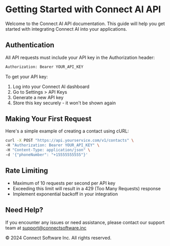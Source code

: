 # Getting Started with Connect AI API

Welcome to the Connect AI API documentation. This guide will help you get started with integrating Connect AI into your applications.

## Authentication

All API requests must include your API key in the Authorization header:

```bash
Authorization: Bearer YOUR_API_KEY
```

To get your API key:
1. Log into your Connect AI dashboard
2. Go to Settings > API Keys
3. Generate a new API key
4. Store this key securely - it won't be shown again

## Making Your First Request

Here's a simple example of creating a contact using cURL:

```bash
curl -X POST "https://api.yourservice.com/v1/contacts" \
-H "Authorization: Bearer YOUR_API_KEY" \
-H "Content-Type: application/json" \
-d '{"phoneNumber": "+15555555555"}'
```

## Rate Limiting

- Maximum of 10 requests per second per API key
- Exceeding this limit will result in a 429 (Too Many Requests) response
- Implement exponential backoff in your integration

## Need Help?

If you encounter any issues or need assistance, please contact our support team at support@connectsoftware.inc

© 2024 Connect Software Inc. All rights reserved. 